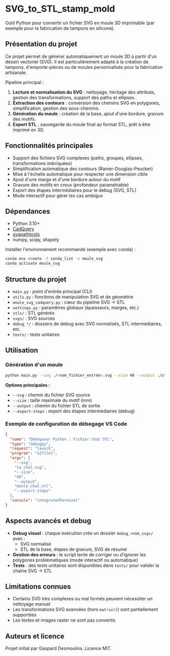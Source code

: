 # SVG_to_STL_stamp_mold

Outil Python pour convertir un fichier SVG en moule 3D imprimable (par exemple pour la fabrication de tampons en silicone).

## Présentation du projet

Ce projet permet de générer automatiquement un moule 3D à partir d'un dessin vectoriel (SVG). Il est particulièrement adapté à la création de tampons, d'emporte-pièces ou de moules personnalisés pour la fabrication artisanale.

Pipeline principal :

1. **Lecture et normalisation du SVG** : nettoyage, héritage des attributs, gestion des transformations, support des paths et ellipses.
2. **Extraction des contours** : conversion des chemins SVG en polygones, simplification, gestion des sous-chemins.
3. **Génération du moule** : création de la base, ajout d'une bordure, gravure des motifs.
4. **Export STL** : sauvegarde du moule final au format STL, prêt à être imprimé en 3D.

## Fonctionnalités principales

- Support des fichiers SVG complexes (paths, groupes, ellipses, transformations imbriquées)
- Simplification automatique des contours (Ramer-Douglas-Peucker)
- Mise à l'échelle automatique pour respecter une dimension cible
- Ajout d'une marge et d'une bordure autour du motif
- Gravure des motifs en creux (profondeur paramétrable)
- Export des étapes intermédiaires pour le debug (SVG, STL)
- Mode interactif pour gérer les cas ambigus

## Dépendances

- Python 3.10+
- [CadQuery](https://github.com/CadQuery/cadquery)
- [svgpathtools](https://github.com/mathandy/svgpathtools)
- numpy, scipy, shapely

Installer l'environnement recommandé (exemple avec conda) :

```bash
conda env create -f conda_list -n moule_svg
conda activate moule_svg
```

## Structure du projet

- `main.py` : point d'entrée principal (CLI)
- `utils.py` : foncitons de manipulation SVG et de géométrie
- `moule_svg_cadquery.py` : cœur du pipeline SVG → STL
- `settings.py` : paramètres globaux (épaisseurs, marges, etc.)
- `stls/` : STL générés
- `svgs/` : SVG sources
- `debug_*/` : dossiers de debug avec SVG normalisés, STL intermédiaires, etc.
- `tests/` : tests unitaires

## Utilisation

### Génération d'un moule

```bash
python main.py --svg ./<nom_fichier_entrée>.svg --size 40 --output ./stls/nom_fichier_sortie.stl --export-steps
```

**Options principales :**

- `--svg` : chemin du fichier SVG source
- `--size` : taille maximale du motif (mm)
- `--output` : chemin du fichier STL de sortie
- `--export-steps` : export des étapes intermédiaires (debug)

### Exemple de configuration de débogage VS Code

```json
{
  "name": "Débogueur Python : Fichier chat STL",
  "type": "debugpy",
  "request": "launch",
  "program": "${file}",
  "args": [
    "--svg",
    "le_chat.svg",
    "--size",
    "40",
    "--output",
    "moule_chat.stl",
    "--export-steps"
  ],
  "console": "integratedTerminal"
}
```

## Aspects avancés et debug

- **Debug visuel** : chaque exécution crée un dossier `debug_<nom_svg>/` avec :
  - SVG normalisé
  - STL de la base, étapes de gravure, SVG de résumé
- **Gestion des erreurs** : le script tente de corriger ou d’ignorer les polygones problématiques (mode interactif ou automatique)
- **Tests** : des tests unitaires sont disponibles dans `tests/` pour valider la chaîne SVG → STL

## Limitations connues

- Certains SVG très complexes ou mal formés peuvent nécessiter un nettoyage manuel
- Les transformations SVG avancées (hors `matrix()`) sont partiellement supportées
- Les textes et images raster ne sont pas convertis

## Auteurs et licence

Projet initial par Gaspard Desmoulins. Licence MIT.
